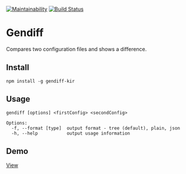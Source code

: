 [![Maintainability](https://api.codeclimate.com/v1/badges/a07744d406ed9284e196/maintainability)](https://codeclimate.com/github/ekiryutin/project-lvl2-s381/maintainability) [![Build Status](https://travis-ci.org/ekiryutin/project-lvl2-s381.svg?branch=master)](https://travis-ci.org/ekiryutin/project-lvl2-s381)

# Gendiff
Compares two configuration files and shows a difference.

## Install
```npm install -g gendiff-kir```

## Usage

```
gendiff [options] <firstConfig> <secondConfig>

Options:
  -f, --format [type]  output format - tree (default), plain, json
  -h, --help           output usage information
```

## Demo
[View](https://asciinema.org/a/gfYKmYtXMHDkMICNjkldjnPne)

